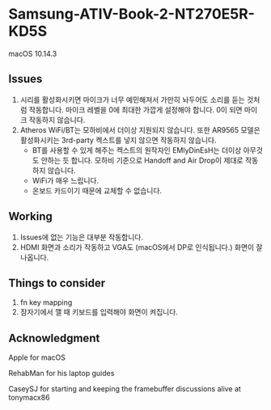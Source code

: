 # Samsung-ATIV-Book-2-NT270E5R-KD5S
macOS 10.14.3
## Issues
1. 시리를 활성화시키면 마이크가 너무 예민해져서 가만히 놔두어도 소리를 듣는 것처럼 작동합니다. 마이크 레벨을 0에 최대한 가깝게 설정해야 합니다. 0이 되면 마이크 작동하지 않습니다.
2. Atheros WiFi/BT는 모하비에서 더이상 지원되지 않습니다. 또한 AR9565 모델은 활성화시키는 3rd-party 켁스트를 넣지 않으면 작동하지 않습니다.
    - BT를 사용할 수 있게 해주는 켁스트의 원작자인 EMlyDinEsH는 더이상 아무것도 안하는 듯 합니다. 모하비 기준으로 Handoff and Air Drop이 제대로 작동하지 않습니다.
    - WiFi가 매우 느립니다.
    - 온보드 카드이기 때문에 교체할 수 없습니다.
## Working
1. Issues에 없는 기능은 대부분 작동합니다.
2. HDMI 화면과 소리가 작동하고 VGA도 (macOS에서 DP로 인식됩니다.) 화면이 잘 나옵니다.
## Things to consider
1. fn key mapping
2. 잠자기에서 깰 때 키보드를 입력해야 화면이 켜집니다.
## Acknowledgment
Apple for macOS

RehabMan for his laptop guides

CaseySJ for starting and keeping the framebuffer discussions alive at tonymacx86
